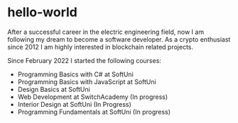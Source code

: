 # hello-world
After a successful career in the electric engineering field, now I am following my dream to become a software developer. As a crypto enthusiast since 2012 I am highly interested in blockchain related projects.

Since February 2022 I started the following courses: 
- Programming Basics with C# at SoftUni
- Programming Basics with JavaScript at SoftUni
- Design Basics at SoftUni
- Web Development at SwitchAcademy (In progress)
- Interior Design at SoftUni (In Progress)
- Programming Fundamentals at SoftUni (In progress)
